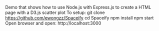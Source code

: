 Demo that shows how to use Node.js with Express.js to create a HTML page with a D3.js scatter plot
To setup:
git clone https://github.com/ewongzz/Spaceify
cd Spaceify
npm install
npm start
Open browser and open: http://localhost:3000
